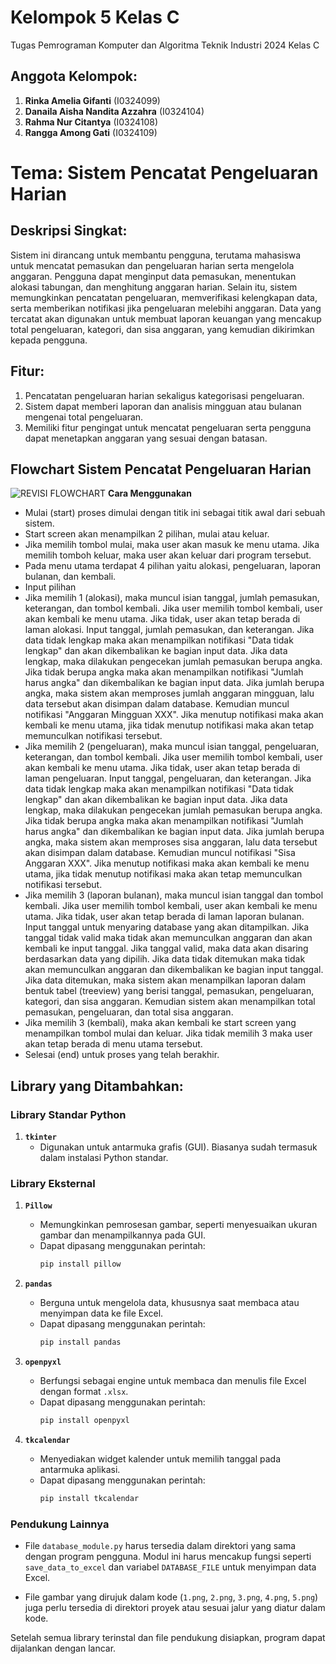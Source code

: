 # Kelompok 5 Kelas C
Tugas Pemrograman Komputer dan Algoritma Teknik Industri 2024 Kelas C

## Anggota Kelompok:
1. **Rinka Amelia Gifanti** (I0324099)
2. **Danaila Aisha Nandita Azzahra** (I0324104)
3. **Rahma Nur Citantya** (I0324108)
4. **Rangga Among Gati** (I0324109)

# Tema: Sistem Pencatat Pengeluaran Harian

## Deskripsi Singkat:
Sistem ini dirancang untuk membantu pengguna, terutama mahasiswa untuk mencatat pemasukan dan pengeluaran harian serta mengelola anggaran. Pengguna dapat menginput data pemasukan, menentukan alokasi tabungan, dan menghitung anggaran harian. Selain itu, sistem memungkinkan pencatatan pengeluaran, memverifikasi kelengkapan data, serta memberikan notifikasi jika pengeluaran melebihi anggaran. Data yang tercatat akan digunakan untuk membuat laporan keuangan yang mencakup total pengeluaran, kategori, dan sisa anggaran, yang kemudian dikirimkan kepada pengguna.

## Fitur:
1. Pencatatan pengeluaran harian sekaligus kategorisasi pengeluaran. 
2. Sistem dapat memberi laporan dan analisis mingguan atau bulanan mengenai total pengeluaran. 
3. Memiliki fitur pengingat untuk mencatat pengeluaran serta pengguna dapat menetapkan anggaran yang sesuai dengan batasan.

## **Flowchart Sistem Pencatat Pengeluaran Harian**
![REVISI FLOWCHART](https://github.com/user-attachments/assets/e46ff424-e7ed-4552-97da-fd902c260d0a)
**Cara Menggunakan**
- Mulai (start) proses dimulai dengan titik ini sebagai titik awal dari sebuah sistem.
- Start screen akan menampilkan 2 pilihan, mulai atau keluar.
- Jika memilih tombol mulai, maka user akan masuk ke menu utama. Jika memilih tomboh keluar, maka user akan keluar dari program tersebut.
- Pada menu utama terdapat 4 pilihan yaitu alokasi, pengeluaran, laporan bulanan, dan kembali.
- Input pilihan
- Jika memilih 1 (alokasi), maka muncul isian tanggal, jumlah pemasukan, keterangan, dan tombol kembali. Jika user memilih tombol kembali, user akan kembali ke menu utama. Jika tidak, user akan tetap berada di laman alokasi. Input tanggal, jumlah pemasukan, dan keterangan. Jika data tidak lengkap maka akan menampilkan notifikasi "Data tidak lengkap" dan akan dikembalikan ke bagian input data. Jika data lengkap, maka dilakukan pengecekan jumlah pemasukan berupa angka. Jika tidak berupa angka maka akan menampilkan notifikasi "Jumlah harus angka" dan dikembalikan ke bagian input data. Jika jumlah berupa angka, maka sistem akan memproses jumlah anggaran mingguan, lalu data tersebut akan disimpan dalam database. Kemudian muncul notifikasi "Anggaran Mingguan XXX". Jika menutup notifikasi maka akan kembali ke menu utama, jika tidak menutup notifikasi maka akan tetap memunculkan notifikasi tersebut.
- Jika memilih 2 (pengeluaran), maka muncul isian tanggal, pengeluaran, keterangan, dan tombol kembali. Jika user memilih tombol kembali, user akan kembali ke menu utama. Jika tidak, user akan tetap berada di laman pengeluaran. Input tanggal, pengeluaran, dan keterangan. Jika data tidak lengkap maka akan menampilkan notifikasi "Data tidak lengkap" dan akan dikembalikan ke bagian input data. Jika data lengkap, maka dilakukan pengecekan jumlah pemasukan berupa angka. Jika tidak berupa angka maka akan menampilkan notifikasi "Jumlah harus angka" dan dikembalikan ke bagian input data. Jika jumlah berupa angka, maka sistem akan memproses sisa anggaran, lalu data tersebut akan disimpan dalam database. Kemudian muncul notifikasi "Sisa Anggaran XXX". Jika menutup notifikasi maka akan kembali ke menu utama, jika tidak menutup notifikasi maka akan tetap memunculkan notifikasi tersebut.
- Jika memilih 3 (laporan bulanan), maka muncul isian tanggal dan tombol kembali. Jika user memilih tombol kembali, user akan kembali ke menu utama. Jika tidak, user akan tetap berada di laman laporan bulanan. Input tanggal untuk menyaring database yang akan ditampilkan. Jika tanggal tidak valid maka tidak akan memunculkan anggaran dan akan kembali ke input tanggal. Jika tanggal valid, maka data akan disaring berdasarkan data yang dipilih. Jika data tidak ditemukan maka tidak akan memunculkan anggaran dan dikembalikan ke bagian input tanggal. Jika data ditemukan, maka sistem akan menampilkan laporan dalam bentuk tabel (treeview) yang berisi tanggal, pemasukan, pengeluaran, kategori, dan sisa anggaran. Kemudian sistem akan menampilkan total pemasukan, pengeluaran, dan total sisa anggaran.
- Jika memilih 3 (kembali), maka akan kembali ke start screen yang menampilkan tombol mulai dan keluar. Jika tidak memilih 3 maka user akan tetap berada di menu utama tersebut.
- Selesai (end) untuk proses yang telah berakhir.
## Library yang Ditambahkan:
### **Library Standar Python**
1. **`tkinter`**
   - Digunakan untuk antarmuka grafis (GUI). Biasanya sudah termasuk dalam instalasi Python standar.

### **Library Eksternal**
1. **`Pillow`**
   - Memungkinkan pemrosesan gambar, seperti menyesuaikan ukuran gambar dan menampilkannya pada GUI.
   - Dapat dipasang menggunakan perintah:  
     ```bash
     pip install pillow
     ```

2. **`pandas`**
   - Berguna untuk mengelola data, khususnya saat membaca atau menyimpan data ke file Excel.
   - Dapat dipasang menggunakan perintah:  
     ```bash
     pip install pandas
     ```

3. **`openpyxl`**
   - Berfungsi sebagai engine untuk membaca dan menulis file Excel dengan format `.xlsx`.
   - Dapat dipasang menggunakan perintah:  
     ```bash
     pip install openpyxl
     ```

4. **`tkcalendar`**
   - Menyediakan widget kalender untuk memilih tanggal pada antarmuka aplikasi.
   - Dapat dipasang menggunakan perintah:  
     ```bash
     pip install tkcalendar
     ```
### **Pendukung Lainnya**
- File `database_module.py` harus tersedia dalam direktori yang sama dengan program pengguna. Modul ini harus mencakup fungsi seperti `save_data_to_excel` dan variabel `DATABASE_FILE` untuk menyimpan data Excel.

- File gambar yang dirujuk dalam kode (`1.png`, `2.png`, `3.png`, `4.png`, `5.png`) juga perlu tersedia di direktori proyek atau sesuai jalur yang diatur dalam kode.

Setelah semua library terinstal dan file pendukung disiapkan, program dapat dijalankan dengan lancar.
